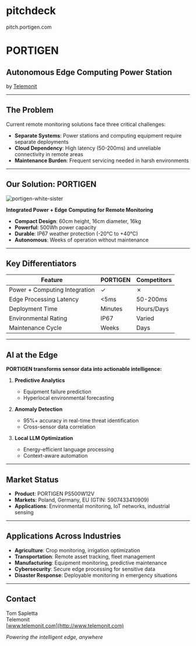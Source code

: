 # pitchdeck
pitch.portigen.com


# PORTIGEN
## Autonomous Edge Computing Power Station
by [Telemonit](http://www.telemonit.com)

---

## The Problem

Current remote monitoring solutions face three critical challenges:
- **Separate Systems**: Power stations and computing equipment require separate deployments
- **Cloud Dependency**: High latency (50-200ms) and unreliable connectivity in remote areas
- **Maintenance Burden**: Frequent servicing needed in harsh environments

---

## Our Solution: PORTIGEN

![portigen-white-sister](https://github.com/user-attachments/assets/eb3bae26-802e-4bb9-828e-6d5994aab782)


**Integrated Power + Edge Computing for Remote Monitoring**

- **Compact Design**: 60cm height, 16cm diameter, 16kg
- **Powerful**: 500Wh power capacity
- **Durable**: IP67 weather protection (-20°C to +40°C)
- **Autonomous**: Weeks of operation without maintenance

---

## Key Differentiators

| Feature | PORTIGEN | Competitors |
|---------|----------|-------------|
| Power + Computing Integration | ✓ | ✗ |
| Edge Processing Latency | <5ms | 50-200ms |
| Deployment Time | Minutes | Hours/Days |
| Environmental Rating | IP67 | Varied |
| Maintenance Cycle | Weeks | Days |

---

## AI at the Edge

**PORTIGEN transforms sensor data into actionable intelligence:**

1. **Predictive Analytics**
   - Equipment failure prediction
   - Hyperlocal environmental forecasting

2. **Anomaly Detection**
   - 95%+ accuracy in real-time threat identification
   - Cross-sensor data correlation

3. **Local LLM Optimization**
   - Energy-efficient language processing
   - Context-aware automation

---

## Market Status

- **Product**: PORTIGEN PS500W12V
- **Markets**: Poland, Germany, EU (GTIN: 5907433410909)
- **Applications**: Environmental monitoring, IoT networks, industrial sensing

---

## Applications Across Industries

- **Agriculture**: Crop monitoring, irrigation optimization
- **Transportation**: Remote asset tracking, fleet management
- **Manufacturing**: Equipment monitoring, predictive maintenance
- **Cybersecurity**: Secure edge processing for sensitive data
- **Disaster Response**: Deployable monitoring in emergency situations

---

## Contact

Tom Sapletta  
Telemonit  
[www.telemonit.com](http://www.telemonit.com)

*Powering the intelligent edge, anywhere*
